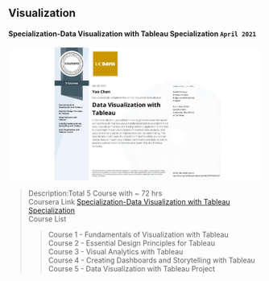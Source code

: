## Visualization

#### Specialization-Data Visualization with Tableau Specialization `April 2021`

![Certificate](Specialization-Fundamentals%20of%20Visualization%20with%20Tableau/Specialization-Fundamentals%20of%20Visualization%20with%20Tableau.jpeg)

> Description:Total 5 Course with ~ 72 hrs  
> Coursera Link [Specialization-Data Visualization with Tableau Specialization](https://www.coursera.org/specializations/data-visualization)  
> Course List
>
> > Course 1 - Fundamentals of Visualization with Tableau  
> > Course 2 - Essential Design Principles for Tableau  
> > Course 3 - Visual Analytics with Tableau  
> > Course 4 - Creating Dashboards and Storytelling with Tableau  
> > Course 5 - Data Visualization with Tableau Project
